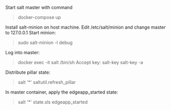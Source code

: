 Start salt master with command 
> docker-compose up

Install salt-minion on host machine.
Edit /etc/salt/minion and change master to 127.0.0.1
Start minion:
> sudo salt-minion -l debug

Log into master:
> docker exec -it salt /bin/sh
Accept key:
> salt-key
> salt-key -a <minion-name>

Distribute pillar state:
> salt '*' saltutil.refresh_pillar

In master container, apply the edgeapp_started state:
> salt '*' state.sls edgeapp_started 

